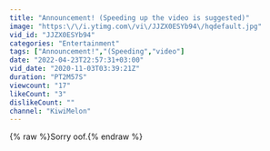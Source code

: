 ```yaml
---
title: "Announcement! (Speeding up the video is suggested)"
image: "https:\/\/i.ytimg.com\/vi\/JJZX0ESYb94\/hqdefault.jpg"
vid_id: "JJZX0ESYb94"
categories: "Entertainment"
tags: ["Announcement!","(Speeding","video"]
date: "2022-04-23T22:57:31+03:00"
vid_date: "2020-11-03T03:39:21Z"
duration: "PT2M57S"
viewcount: "17"
likeCount: "3"
dislikeCount: ""
channel: "KiwiMelon"
---
```

{% raw %}Sorry oof.{% endraw %}
